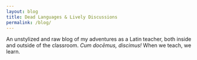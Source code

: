 ```yaml
---
layout: blog
title: Dead Languages & Lively Discussions
permalink: /blog/
---
```


An unstylized and raw blog of my adventures as a Latin teacher, both inside and outside of the classroom. *Cum docēmus, discimus!* When we teach, we learn.

